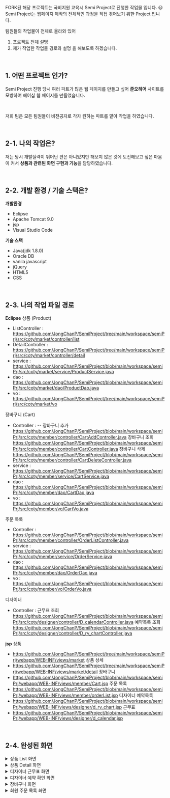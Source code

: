 FORK된 해당 프로젝트는 국비지원 교육시 Semi Project로 진행한 작업물 입니다. 😃 
Semi Project는 웹페이지 제작의 전체적인 과정을 직접 겪어보기 위한 Project 입니다. 

팀원들의 작업물이 전체로 올라와 있어
1. 프로젝트 전체 설명
2. 제가 작업한 작업물 경로와 설명
을 해보도록 하겠습니다.

&nbsp;

## 1. 어떤 프로젝트 인가? 
Semi Project 진행 당시 여러 파트가 많은 웹 페이지를 만들고 싶어
**준오헤어** 사이트를 모방하여 헤어샵 웹 페이지를 만들었습니다.

&nbsp;

저희 팀은 모든 팀원들이 비전공자로
각자 원하는 파트를 맡아 작업을 하였습니다.

&nbsp;

## 2-1. 나의 작업은?
저는 당시 개발실력이 뛰어난 편은 아니었지만
해보지 않은 것에 도전해보고 싶은 마음이 커서
**상품과 관련된 화면 구현과 기능**을 담당하였습니다.

&nbsp;

## 2-2. 개발 환경 / 기술 스택은?
**개발환경**

- Eclipse
- Apache Tomcat 9.0
- jsp
- Visual Studio Code

**기술 스택**

- Java(jdk 1.8.0)
- Oracle DB
- vanila javascript
- jQuery
- HTML5
- CSS

&nbsp;

## 2-3. 나의 작업 파일 경로
**Eclipse**
상품 (Product)
- ListController : https://github.com/JongChanP/SemiProject/tree/main/workspace/semiPrj/src/coty/market/controller/list
- DetailController : https://github.com/JongChanP/SemiProject/tree/main/workspace/semiPrj/src/coty/market/controller/detail
- service : https://github.com/JongChanP/SemiProject/blob/main/workspace/semiPrj/src/coty/market/service/ProductService.java
- dao : https://github.com/JongChanP/SemiProject/blob/main/workspace/semiPrj/src/coty/market/dao/ProductDao.java
- vo : https://github.com/JongChanP/SemiProject/tree/main/workspace/semiPrj/src/coty/market/vo

장바구니 (Cart)
- Controller : 
-- 장바구니 추가
https://github.com/JongChanP/SemiProject/blob/main/workspace/semiPrj/src/coty/member/controller/CartAddController.java
장바구니 조회
https://github.com/JongChanP/SemiProject/blob/main/workspace/semiPrj/src/coty/member/controller/CartController.java
장바구니 삭제
https://github.com/JongChanP/SemiProject/blob/main/workspace/semiPrj/src/coty/member/controller/CartDeleteController.java
- service : https://github.com/JongChanP/SemiProject/blob/main/workspace/semiPrj/src/coty/member/service/CartService.java
- dao : https://github.com/JongChanP/SemiProject/blob/main/workspace/semiPrj/src/coty/member/dao/CartDao.java
- vo : https://github.com/JongChanP/SemiProject/blob/main/workspace/semiPrj/src/coty/member/vo/CartVo.java

주문 목록 
- Controller : https://github.com/JongChanP/SemiProject/blob/main/workspace/semiPrj/src/coty/member/controller/OrderListController.java
- service : https://github.com/JongChanP/SemiProject/blob/main/workspace/semiPrj/src/coty/member/service/OrderService.java
- dao : https://github.com/JongChanP/SemiProject/blob/main/workspace/semiPrj/src/coty/member/dao/OrderDao.java
- vo : https://github.com/JongChanP/SemiProject/blob/main/workspace/semiPrj/src/coty/member/vo/OrderVo.java

디자이너
- Controller : 
근무표 조회 
https://github.com/JongChanP/SemiProject/blob/main/workspace/semiPrj/src/coty/designer/controller/D_calendarController.java
예약목록 조회
https://github.com/JongChanP/SemiProject/blob/main/workspace/semiPrj/src/coty/designer/controller/D_rv_chartController.java



**jsp**
상품
- https://github.com/JongChanP/SemiProject/tree/main/workspace/semiPrj/webapp/WEB-INF/views/market
상품 상세
- https://github.com/JongChanP/SemiProject/tree/main/workspace/semiPrj/webapp/WEB-INF/views/market/detail
장바구니
- https://github.com/JongChanP/SemiProject/blob/main/workspace/semiPrj/webapp/WEB-INF/views/member/Cart.jsp
주문 목록
- https://github.com/JongChanP/SemiProject/blob/main/workspace/semiPrj/webapp/WEB-INF/views/member/orderList.jsp
디자이너 예약목록
- https://github.com/JongChanP/SemiProject/blob/main/workspace/semiPrj/webapp/WEB-INF/views/designer/d_rv_chart.jsp
근무표
- https://github.com/JongChanP/SemiProject/blob/main/workspace/semiPrj/webapp/WEB-INF/views/designer/d_calendar.jsp

&nbsp;

## 2-4. 완성된 화면
<details>
  <summary>상품 List 화면</summary>
  <br />
  <div markdown="1">
    <image src="https://github.com/JongChanP/SemiProject/blob/main/SemiImage/ProductList.png" />
  </div>
</details>
<details>
  <summary>상품 Detail 화면</summary>
  <br />
  <div markdown="1">
    <image src="https://github.com/JongChanP/SemiProject/blob/main/SemiImage/ProductDetail1.png" />
  </div>
  <div markdown="1">
    <image src="https://github.com/JongChanP/SemiProject/blob/main/SemiImage/ProductDetail2.png" />
  </div>
</details>
<details>
  <summary>디자이너 근무표 화면</summary>
  <br />
  <div markdown="1">
    <image src="https://github.com/JongChanP/SemiProject/blob/main/SemiImage/DesignerCalender.png" />
  </div>
</details>
<details>
  <summary>디자이너 예약 확인 화면</summary>
  <br />
  <div markdown="1">
    <image src="https://github.com/JongChanP/SemiProject/blob/main/SemiImage/Designer.png" />
  </div>
</details>
<details>
  <summary>장바구니 화면</summary>
  <br />
  <div markdown="1">
    <image src="https://github.com/JongChanP/SemiProject/blob/main/SemiImage/Cart.png" />
  </div>
</details>
<details>
  <summary>회원 주문 목록 화면</summary>
  <br />
  <div markdown="1">
    <image src="https://github.com/JongChanP/SemiProject/blob/main/SemiImage/CustomerOrder.png" />
  </div>
</details>

